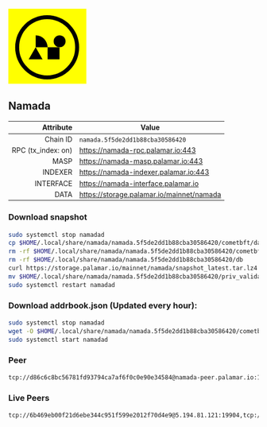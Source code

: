 ![Logo](https://raw.githubusercontent.com/Pa1amar/mainnets/refs/heads/main/namada/logo.png)
## Namada
| Attribute | Value |
|----------:|-------|
| Chain ID         | `namada.5f5de2dd1b88cba30586420` |
| RPC (tx_index: on)  | https://namada-rpc.palamar.io:443 |
| MASP  | https://namada-masp.palamar.io:443 |
| INDEXER | https://namada-indexer.palamar.io:443 |
| INTERFACE | https://namada-interface.palamar.io |
| DATA | https://storage.palamar.io/mainnet/namada |

### Download snapshot
```bash
sudo systemctl stop namadad
cp $HOME/.local/share/namada/namada.5f5de2dd1b88cba30586420/cometbft/data/priv_validator_state.json $HOME/.local/share/namada/namada.5f5de2dd1b88cba30586420/priv_validator_state.json.backup
rm -rf $HOME/.local/share/namada/namada.5f5de2dd1b88cba30586420/cometbft/data
rm -rf $HOME/.local/share/namada/namada.5f5de2dd1b88cba30586420/db
curl https://storage.palamar.io/mainnet/namada/snapshot_latest.tar.lz4 | lz4 -dc - | tar -xf - -C $HOME/.local/share/namada/namada.5f5de2dd1b88cba30586420/
mv $HOME/.local/share/namada/namada.5f5de2dd1b88cba30586420/priv_validator_state.json.backup $HOME/.local/share/namada/namada.5f5de2dd1b88cba30586420/cometbft/data/priv_validator_state.json
sudo systemctl restart namadad
```
### Download addrbook.json (Updated every hour):
```bash
sudo systemctl stop namadad
wget -O $HOME/.local/share/namada/namada.5f5de2dd1b88cba30586420/cometbft/config/addrbook.json https://storage.palamar.io/mainnet/namada/addrbook.json
sudo systemctl start namadad
```
### Peer
```bash
tcp://d86c6c8bc56781fd93794ca7af6f0c0e90e34584@namada-peer.palamar.io:16656
```




















































































































































































































































































































































































































































































































































































































































































































































































































































































































































































































































































































































































































































































































































































































































































































































































































































































































































































































### Live Peers
```
tcp://6b469eb00f21d6ebe344c951f599e2012f70d4e9@5.194.81.121:19904,tcp://aebbde037a88ac347c565fef002f125b6e9e0c83@51.178.74.93:26656,tcp://593109ec6db7a1b15cae99cc85cc2b5cb2ca3f67@51.81.34.21:26656,tcp://96f7945f9470faacce66888d798bf1f131913b6c@62.210.95.44:26656,tcp://904a389dd47dd0af68eb9aa645a605b72ecc22a3@154.26.136.5:11656,tcp://219c4c2475048dbaa9e01d20ebd82b913958b4d8@72.46.84.33:16656,tcp://a8187523daabbc053ec992cde9975f65a085da25@46.4.29.231:5000,tcp://0edc3530905568e7963c1c39c78061a1a1ed44af@79.127.240.32:26656,tcp://91bb5973a676bb20f095d8f6d18433413cb5d78f@141.95.11.197:26656,tcp://3eb52b18e1ccfd787d558ff8a1444b39ca57575e@173.231.17.98:26656,tcp://5c479b8d9969bb901897ebed40fc197d507f007c@144.91.119.1:26656,tcp://74184876d3b02a7d622f177779a416aa66964bdd@51.91.105.170:26656,tcp://478de66fe39df43a60f5850e5b99da4edd14de85@212.51.129.72:26706,tcp://05309c2cce2d163027a47c662066907e89cd6b99@104.251.123.123:26656,tcp://58ef73cbdab74af6bcd2790721ddf47993e16c88@72.46.84.125:26656,tcp://68ede0c21b03bfeb3ace802eaafbdd2b55d5c215@161.35.198.105:38656,tcp://c4deb6863d50bcdd9d20b02303d010090908d6d2@192.64.82.62:26656
```
